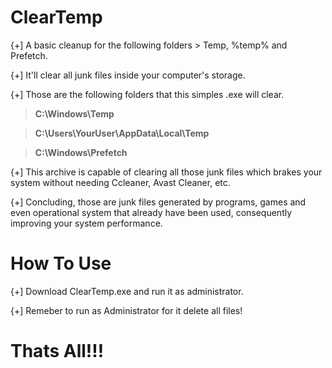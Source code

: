 # ClearTemp


{+] A basic cleanup for the following folders > Temp, %temp% and Prefetch.


{+] It'll clear all junk files inside your computer's storage.


{+] Those are the following folders that this simples .exe will clear.

> **C:\Windows\Temp**

> **C:\Users\YourUser\AppData\Local\Temp**

> **C:\Windows\Prefetch**

{+] This archive is capable of clearing all those junk files which brakes your system without needing Ccleaner, Avast Cleaner, etc.

{+] Concluding, those are junk files generated by programs, games and even operational system that already have been used, consequently improving your system performance.

# How To Use

{+] Download ClearTemp.exe and run it as administrator.

{+] Remeber to run as Administrator for it delete all files!

# Thats All!!!

